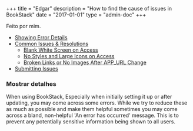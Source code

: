+++
title = "Edgar"
description = "How to find the cause of issues in BookStack"
date = "2017-01-01"
type = "admin-doc"
+++

Feito por mim.

- [Showing Error Details](#showing-error-details)
- [Common Issues & Resolutions](#common-issues--resolutions)
    - [Blank White Screen on Access](#blank-white-screen-on-access)
    - [No Styles and Large Icons on Access](#no-styles-and-large-icons-on-access)
    - [Broken Links or No Images After APP_URL Change](#broken-links-or-no-images-after-app_url-change)
- [Submitting Issues](#submitting-issues)

### Mostrar detalhes
When using BookStack, Especially when initially setting it up or after updating, you may come across some errors. While we try to reduce these as much as possible and make them helpful sometimes you may come across a bland, non-helpful 'An error has occurred' message. This is to prevent any potentially sensitive information being shown to all users.